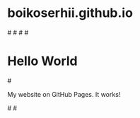 # boikoserhii.github.io

#<!DOCTYPE html>
#<html>
#<body>
#<h1>Hello World</h1>
#<p>My website on GitHub Pages. It works!</p>
#</body>
#</html>
